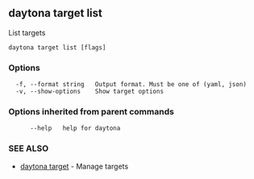 ## daytona target list

List targets

```
daytona target list [flags]
```

### Options

```
  -f, --format string   Output format. Must be one of (yaml, json)
  -v, --show-options    Show target options
```

### Options inherited from parent commands

```
      --help   help for daytona
```

### SEE ALSO

* [daytona target](daytona_target.md)	 - Manage targets


